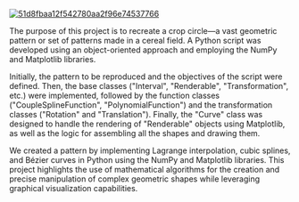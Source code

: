 <a href='https://postimages.org/' target='_blank'><img src='https://i.postimg.cc/j2SC7jsy/51d8fbaa12f542780aa2f96e74537766.png' border='0' alt='51d8fbaa12f542780aa2f96e74537766'/></a>

The purpose of this project is to recreate a crop circle—a vast geometric pattern or set of patterns made in a cereal field. A Python script was developed using an object-oriented approach and employing the NumPy and Matplotlib libraries.

Initially, the pattern to be reproduced and the objectives of the script were defined. Then, the base classes ("Interval", "Renderable", "Transformation", etc.) were implemented, followed by the function classes ("CoupleSplineFunction", "PolynomialFunction") and the transformation classes ("Rotation" and "Translation"). Finally, the "Curve" class was designed to handle the rendering of "Renderable" objects using Matplotlib, as well as the logic for assembling all the shapes and drawing them.

We created a pattern by implementing Lagrange interpolation, cubic splines, and Bézier curves in Python using the NumPy and Matplotlib libraries. This project highlights the use of mathematical algorithms for the creation and precise manipulation of complex geometric shapes while leveraging graphical visualization capabilities.
